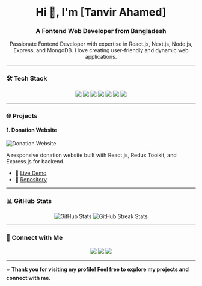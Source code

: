 <!-- Header -->
<h1 align="center">Hi 👋, I'm [Tanvir Ahamed]</h1>
<h3 align="center">A Fontend Web Developer from Bangladesh</h3>

<!-- Introduction -->
<p align="center">
  Passionate Fontend Developer with expertise in React.js, Next.js, Node.js, Express, and MongoDB. I love creating user-friendly and dynamic web applications.
</p>

---

### 🛠️ **Tech Stack**
<p align="center">
  <img src="https://img.shields.io/badge/React-20232A?style=flat&logo=react&logoColor=61DAFB" />
  <img src="https://img.shields.io/badge/Next.js-000000?style=flat&logo=next.js&logoColor=white" />
  <img src="https://img.shields.io/badge/Node.js-339933?style=flat&logo=node.js&logoColor=white" />
  <img src="https://img.shields.io/badge/Express.js-000000?style=flat&logo=express&logoColor=white" />
  <img src="https://img.shields.io/badge/MongoDB-4EA94B?style=flat&logo=mongodb&logoColor=white" />
  <img src="https://img.shields.io/badge/Tailwind_CSS-38B2AC?style=flat&logo=tailwind-css&logoColor=white" />
  <img src="https://img.shields.io/badge/TypeScript-007ACC?style=flat&logo=typescript&logoColor=white" />
</p>

---

### 🌐 **Projects**

#### 1. **Donation Website**
<p>
  <img src="https://via.placeholder.com/500x300?text=Project+Screenshot+2" alt="Donation Website" />
</p>
<p>
  A responsive donation website built with React.js, Redux Toolkit, and Express.js for backend.
</p>
<ul>
  <li>🔗 <a href="https://tanvir-foundation.vercel.app">Live Demo</a></li>
  <li>📂 <a href="https://github.com/Dev-Tanvir-Ahamed/Tanvir-Foundation">Repository</a></li>
</ul>

---

### 📊 **GitHub Stats**
<p align="center">
  <img src="https://github-readme-stats.vercel.app/api?username=yourusername&show_icons=true&theme=tokyonight" alt="GitHub Stats" />
  <img src="https://github-readme-streak-stats.herokuapp.com/?user=yourusername&theme=tokyonight" alt="GitHub Streak Stats" />
</p>

---

### 🤝 **Connect with Me**
<p align="center">
  <a href="https://www.linkedin.com/in/yourusername/"><img src="https://img.shields.io/badge/LinkedIn-0077B5?style=flat&logo=linkedin&logoColor=white" /></a>
  <a href="https://github.com/yourusername"><img src="https://img.shields.io/badge/GitHub-333333?style=flat&logo=github&logoColor=white" /></a>
  <a href="mailto:your-email@example.com"><img src="https://img.shields.io/badge/Email-D14836?style=flat&logo=gmail&logoColor=white" /></a>
</p>

---

⭐ **Thank you for visiting my profile! Feel free to explore my projects and connect with me.**


